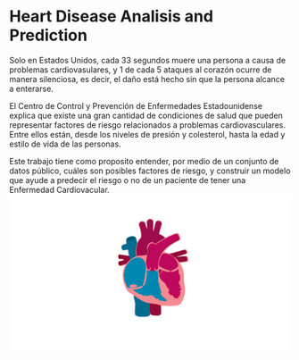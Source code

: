 # Heart Disease Analisis and Prediction
Solo en Estados Unidos, cada 33 segundos muere una persona a causa de problemas cardiovasulares, y 1 de cada 5 ataques al corazón ocurre de manera silenciosa, es decir, el daño está hecho sin que la persona alcance a enterarse. 

El Centro de Control y Prevención de Enfermedades Estadounidense explica que existe una gran cantidad de condiciones de salud que pueden representar factores de riesgo relacionados a problemas cardiovasculares. Entre ellos están, desde los niveles de presión y colesterol, hasta la edad y estilo de vida de las personas.

Este trabajo tiene como proposito entender, por medio de un conjunto de datos público, cuáles son posibles factores de riesgo, y construir un modelo que ayude a predecir el riesgo o no de un paciente de tener una Enfermedad Cardiovacular.   
![heart](notebooks/heart.gif)
